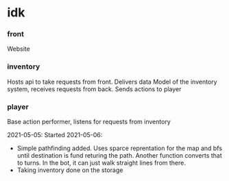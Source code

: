 # idk

### front
Website

### inventory
Hosts api to take requests from front. Delivers data
Model of the inventory system, receives requests from back. Sends actions to player

### player
Base action performer, listens for requests from inventory


2021-05-05: Started
2021-05-06: 
- Simple pathfinding added. Uses sparce reprentation for the map and bfs until destination is fund returing the path. Another function converts that to turns. In the bot, it can just walk straight lines from there.
- Taking inventory done on the storage